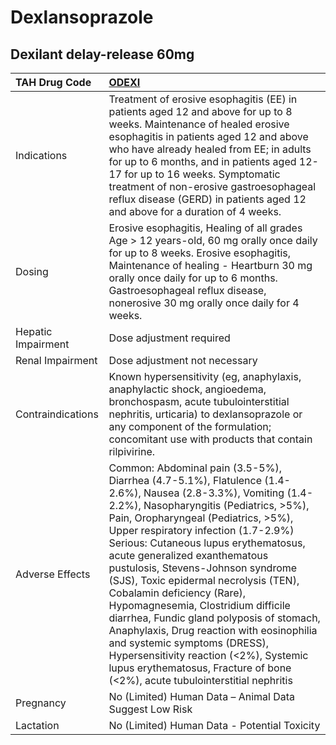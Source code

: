 # Dexlansoprazole

## Dexilant delay-release 60mg

| TAH Drug Code      | [ODEXI](https://www.tahsda.org.tw/drugs/hissearch.php?drug_code=ODEXI)                                                                                                                                                                                                                                                                                                                                                                                                                                                                                                                                                                                                                                            |
|:-------------------|:------------------------------------------------------------------------------------------------------------------------------------------------------------------------------------------------------------------------------------------------------------------------------------------------------------------------------------------------------------------------------------------------------------------------------------------------------------------------------------------------------------------------------------------------------------------------------------------------------------------------------------------------------------------------------------------------------------------|
| Indications        | Treatment of erosive esophagitis (EE) in patients aged 12 and above for up to 8 weeks. Maintenance of healed erosive esophagitis in patients aged 12 and above who have already healed from EE; in adults for up to 6 months, and in patients aged 12-17 for up to 16 weeks. Symptomatic treatment of non-erosive gastroesophageal reflux disease (GERD) in patients aged 12 and above for a duration of 4 weeks.                                                                                                                                                                                                                                                                                                 |
| Dosing             | Erosive esophagitis, Healing of all grades Age > 12 years-old, 60 mg orally once daily for up to 8 weeks. Erosive esophagitis, Maintenance of healing - Heartburn 30 mg orally once daily for up to 6 months. Gastroesophageal reflux disease, nonerosive 30 mg orally once daily for 4 weeks.                                                                                                                                                                                                                                                                                                                                                                                                                    |
| Hepatic Impairment | Dose adjustment required                                                                                                                                                                                                                                                                                                                                                                                                                                                                                                                                                                                                                                                                                          |
| Renal Impairment   | Dose adjustment not necessary                                                                                                                                                                                                                                                                                                                                                                                                                                                                                                                                                                                                                                                                                     |
| Contraindications  | Known hypersensitivity (eg, anaphylaxis, anaphylactic shock, angioedema, bronchospasm, acute tubulointerstitial nephritis, urticaria) to dexlansoprazole or any component of the formulation; concomitant use with products that contain rilpivirine.                                                                                                                                                                                                                                                                                                                                                                                                                                                             |
| Adverse Effects    | Common: Abdominal pain (3.5-5%), Diarrhea (4.7-5.1%), Flatulence (1.4-2.6%), Nausea (2.8-3.3%), Vomiting (1.4-2.2%), Nasopharyngitis (Pediatrics, >5%), Pain, Oropharyngeal (Pediatrics, >5%), Upper respiratory infection (1.7-2.9%) Serious: Cutaneous lupus erythematosus, acute generalized exanthematous pustulosis, Stevens-Johnson syndrome (SJS), Toxic epidermal necrolysis (TEN), Cobalamin deficiency (Rare), Hypomagnesemia, Clostridium difficile diarrhea, Fundic gland polyposis of stomach, Anaphylaxis, Drug reaction with eosinophilia and systemic symptoms (DRESS), Hypersensitivity reaction (<2%), Systemic lupus erythematosus, Fracture of bone (<2%), acute tubulointerstitial nephritis |
| Pregnancy          | No (Limited) Human Data – Animal Data Suggest Low Risk                                                                                                                                                                                                                                                                                                                                                                                                                                                                                                                                                                                                                                                            |
| Lactation          | No (Limited) Human Data - Potential Toxicity                                                                                                                                                                                                                                                                                                                                                                                                                                                                                                                                                                                                                                                                      |

